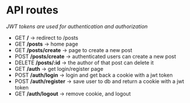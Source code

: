 # API routes

_JWT tokens are used for authentication and authorization_

- GET **/** -> redirect to /posts
- GET **/posts** -> home page
- GET **/posts/create** -> page to create a new post
- POST **/posts/create** -> authenticated users can create a new post
- DELETE **/posts/:id** -> the author of that post can delete it
- GET **/auth** -> get login/register page
- POST **/auth/login** -> login and get back a cookie with a jwt token
- POST **/auth/register** -> save user to db and return a cookie with a jwt token
- GET **/auth/logout** -> remove cookie, and logout
